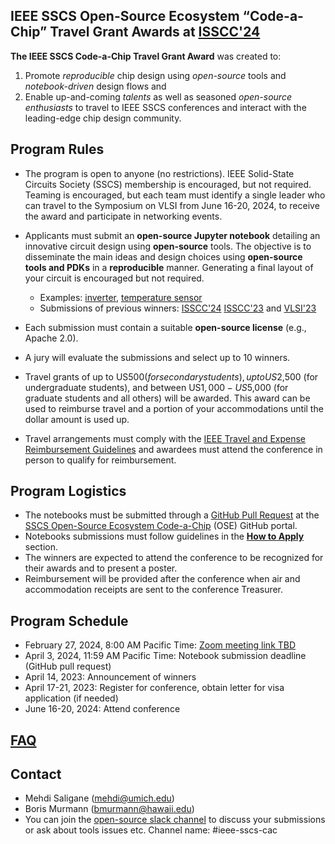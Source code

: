 ## IEEE SSCS Open-Source Ecosystem “Code-a-Chip” Travel Grant Awards at [ISSCC'24](https://www.isscc.org/information-for-students)


**The IEEE SSCS Code-a-Chip Travel Grant Award** was created to:
 1. Promote *reproducible* chip design using *open-source* tools and *notebook-driven* design flows and
 2. Enable up-and-coming *talents* as well as seasoned *open-source enthusiasts* to travel to IEEE SSCS conferences and interact with the leading-edge chip design community.

## Program Rules
- The program is open to anyone (no restrictions). IEEE Solid-State Circuits Society (SSCS) membership is encouraged, but not required. Teaming is encouraged, but each team must identify a single leader who can travel to the Symposium on VLSI from June 16-20, 2024, to receive the award and participate in networking events.  
- Applicants must submit an **open-source Jupyter notebook** detailing an innovative circuit design using **open-source** tools. The objective is to disseminate the main ideas and design choices using **open-source tools and PDKs** in a **reproducible** manner. Generating a final layout of your circuit is encouraged but not required.
    - Examples: [inverter](https://developers.google.com/silicon/guides/digital-inverter-openlane), [temperature sensor](https://github.com/idea-fasoc/OpenFASOC/blob/main/docs/source/notebooks/temp-sense-gen/temp_sense_genCollab.ipynb)
    - Submissions of previous winners: [ISSCC'24](ISSCC24/README.md) [ISSCC'23](ISSCC23/README.md) and [VLSI'23](VLSI23/README.md)
- Each submission must contain a suitable **open-source license** (e.g., Apache 2.0).
- A jury will evaluate the submissions and select up to 10 winners.
- Travel grants of up to US$500 (for secondary students), up to US$2,500 (for undergraduate students), and between US$1,000-US$5,000 (for graduate students and all others) will be awarded. This award can be used to reimburse travel and a portion of your accommodations until the dollar amount is used up.

- Travel arrangements must comply with the [IEEE Travel and Expense Reimbursement Guidelines](https://www.ieee.org/content/dam/ieee-org/ieee/web/org/travel-expense-reimbursement-guidelines.pdf) and awardees must attend the conference in person to qualify for reimbursement.

## Program Logistics
- The notebooks must be submitted through a [GitHub Pull Request](https://docs.github.com/en/pull-requests/collaborating-with-pull-requests/proposing-changes-to-your-work-with-pull-requests/about-pull-requests) at the [SSCS Open-Source Ecosystem Code-a-Chip](https://github.com/sscs-ose/sscs-ose-code-a-chip.github.io) (OSE) GitHub portal.
- Notebooks submissions must follow guidelines in the **[How to Apply](howtoapply.md)** section.
- The winners are expected to attend the conference to be recognized for their awards and to present a poster.
- Reimbursement will be provided after the conference when air and accommodation receipts are sent to the conference Treasurer.


## Program Schedule
- February 27, 2024, 8:00 AM Pacific Time: [Zoom meeting link TBD]()
- April 3, 2024, 11:59 AM Pacific Time: Notebook submission deadline (GitHub pull request)
- April 14, 2023: Announcement of winners
- April 17-21, 2023: Register for conference, obtain letter for visa application (if needed)
- June 16-20, 2024: Attend conference

## [FAQ](FAQ.md)

## Contact
- Mehdi Saligane (mehdi@umich.edu)
- Boris Murmann (bmurmann@hawaii.edu)
- You can join the [open-source slack channel](https://join.slack.com/t/open-source-silicon/shared_invite/zt-2ca94ggrm-sutw7tGOdewscWMXcmnQfw) to discuss your submissions or ask about tools issues etc. Channel name: #ieee-sscs-cac
